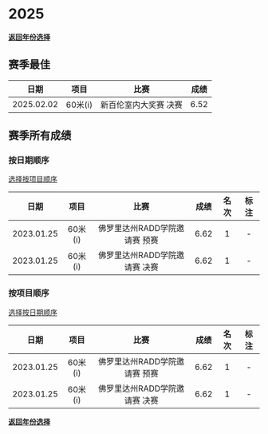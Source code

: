 # 2025

**[返回年份选择](../Results.md)**

## 赛季最佳

|    日期    |  项目   |         比赛          | 成绩 |
| :--------: | :-----: | :-------------------: | :--: |
| 2025.02.02 | 60米(i) | 新百伦室内大奖赛 决赛 | 6.52 |

## 赛季所有成绩

### 按日期顺序<a id='1'></a>

[选择按项目顺序](#2)

|    日期    |  项目   |             比赛              | 成绩 | 名次 | 标注 |
| :--------: | :-----: | :---------------------------: | :--: | :--: | :--: |
| 2023.01.25 | 60米(i) | 佛罗里达州RADD学院邀请赛 预赛 | 6.62 |  1   |  -   |
| 2023.01.25 | 60米(i) | 佛罗里达州RADD学院邀请赛 决赛 | 6.62 |  1   |  -   |

### 按项目顺序<a id='2'></a>

[选择按日期顺序](#1)

|    日期    |  项目   |             比赛              | 成绩 | 名次 | 标注 |
| :--------: | :-----: | :---------------------------: | :--: | :--: | :--: |
| 2023.01.25 | 60米(i) | 佛罗里达州RADD学院邀请赛 预赛 | 6.62 |  1   |  -   |
| 2023.01.25 | 60米(i) | 佛罗里达州RADD学院邀请赛 决赛 | 6.62 |  1   |  -   |

**[返回年份选择](../Results.md)**